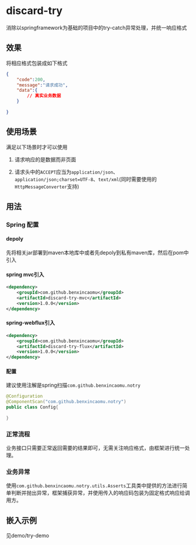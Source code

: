 # discard-try
消除以springframework为基础的项目中的try-catch异常处理，并统一响应格式

## 效果

将相应格式包装成如下格式

```json
{
    "code":200,
    "message":"请求成功",
    "data":{
        // 真实业务数据
    }
    
}
```



## 使用场景

满足以下场景时才可以使用

1. 请求响应的是数据而非页面

2. 请求头中的`ACCEPT`应当为`application/json`、`application/json;charset=UTF-8`、`text/xml`(同时需要使用的`HttpMessageConverter`支持)

   

## 用法

### Spring 配置

#### depoly

先将相关jar部署到maven本地库中或者先depoly到私有maven库，然后在pom中引入

#### spring mvc引入

```xml
<dependency>
	<groupId>com.github.benxincaomu</groupId>
	<artifactId>discard-try-mvc</artifactId>
    <version>1.0.0</version>
</dependency>
```

#### spring-webflux引入
```xml
<dependency>
	<groupId>com.github.benxincaomu</groupId>
	<artifactId>discard-try-flux</artifactId>
    <version>1.0.0</version>
</dependency>
```

#### 配置

建议使用注解是spring扫描`com.github.benxincaomu.notry`

```java
@Configuration
@ComponentScan("com.github.benxincaomu.notry")
public class Config{
    
}
```



### 正常流程

业务接口只需要正常返回需要的结果即可，无需关注响应格式，由框架进行统一处理。



### 业务异常

使用`com.github.benxincaomu.notry.utils.Asserts`工具类中提供的方法进行简单判断并抛出异常，框架捕获异常，并使用传入的响应码包装为固定格式响应给调用方。

## 嵌入示例

见demo/try-demo
